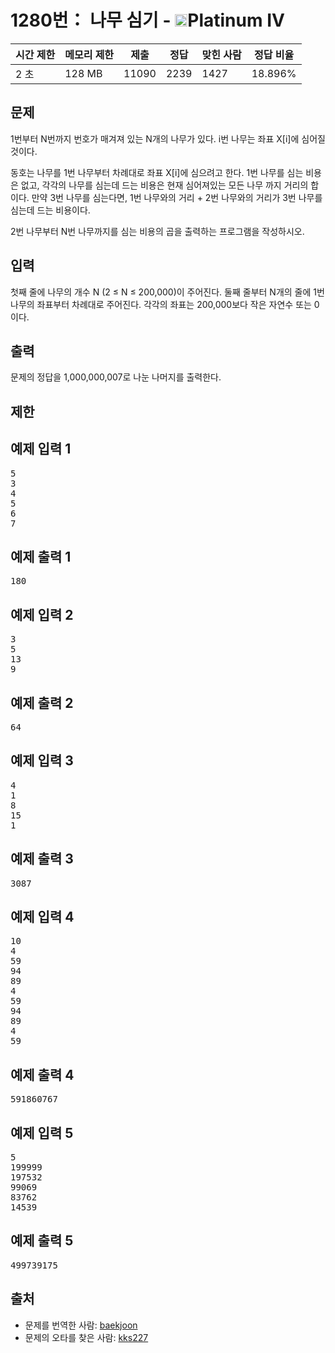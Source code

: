 # 1280번： 나무 심기 - <img src="https://static.solved.ac/tier_small/17.svg" style="height:20px" />Platinum IV

| 시간 제한 | 메모리 제한 | 제출 | 정답 | 맞힌 사람 | 정답 비율 |
| --- | --- | --- | --- | --- | --- |
| 2 초 | 128 MB | 11090 | 2239 | 1427 | 18.896% |

## 문제

1번부터 N번까지 번호가 매겨져 있는 N개의 나무가 있다. i번 나무는 좌표 X[i]에 심어질 것이다.

동호는 나무를 1번 나무부터 차례대로 좌표 X[i]에 심으려고 한다. 1번 나무를 심는 비용은 없고, 각각의 나무를 심는데 드는 비용은 현재 심어져있는 모든 나무 까지 거리의 합이다. 만약 3번 나무를 심는다면, 1번 나무와의 거리 + 2번 나무와의 거리가 3번 나무를 심는데 드는 비용이다.

2번 나무부터 N번 나무까지를 심는 비용의 곱을 출력하는 프로그램을 작성하시오.

## 입력

첫째 줄에 나무의 개수 N (2 ≤ N ≤ 200,000)이 주어진다. 둘째 줄부터 N개의 줄에 1번 나무의 좌표부터 차례대로 주어진다. 각각의 좌표는 200,000보다 작은 자연수 또는 0이다.

## 출력

문제의 정답을 1,000,000,007로 나눈 나머지를 출력한다.

## 제한

## 예제 입력 1

<pre>5
3
4
5
6
7
</pre>
## 예제 출력 1

<pre>180</pre>
## 예제 입력 2

<pre>3
5
13
9
</pre>
## 예제 출력 2

<pre>64
</pre>
## 예제 입력 3

<pre>4
1
8
15
1
</pre>
## 예제 출력 3

<pre>3087
</pre>
## 예제 입력 4

<pre>10
4
59
94
89
4
59
94
89
4
59
</pre>
## 예제 출력 4

<pre>591860767
</pre>
## 예제 입력 5

<pre>5
199999
197532
99069
83762
14539
</pre>
## 예제 출력 5

<pre>499739175
</pre>
## 출처

- 문제를 번역한 사람: [baekjoon](/user/baekjoon)
- 문제의 오타를 찾은 사람: [kks227](/user/kks227)
